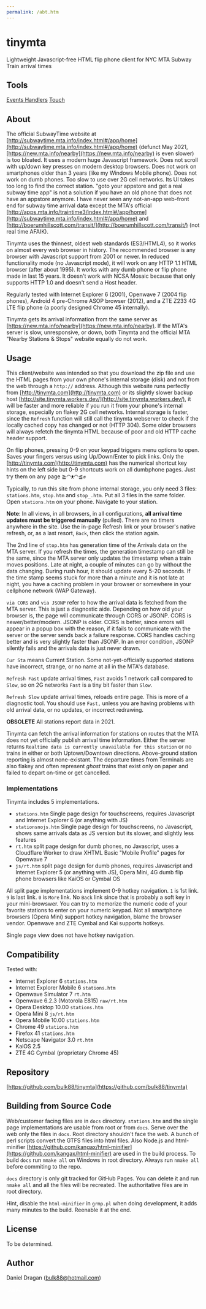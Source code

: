 ```yaml
---
permalink: /abt.htm
---
```

# tinymta
Lightweight Javascript-free HTML flip phone client for NYC MTA Subway Train arrival times

## Tools
[Events Handlers](/events.htm)
[Touch](/touch)

## About

The official SubwayTime website at [http://subwaytime.mta.info/index.html#/app/home](http://subwaytime.mta.info/index.html#/app/home) (defunct May 2021, [https://new.mta.info/nearby](https://new.mta.info/nearby) is even slower) is too bloated.  It uses a modern huge Javascript framework.  Does not scroll with up/down key presses on modern desktop browsers.  Does not work on smartphones older than 3 years (like my Windows Mobile phone).  Does not work on dumb phones.  Too slow to use over 2G cell networks.  Its UI takes too long to find the correct station.  "goto your appstore and get a real subway time app" is not a solution if you have an old phone that does not have an appstore anymore.  I have never seen any not-an-app web-front end for subway time arrival data except the MTA's official [http://apps.mta.info/traintime3/index.html#/app/home](http://subwaytime.mta.info/index.html#/app/home) and [http://boerumhillscott.com/transit/](http://boerumhillscott.com/transit/) (not real time AFAIK).

Tinymta uses the thinnest, oldest web standards (ES3/HTML4), so it works on almost every web browser in history. The recommended browser is any browser with Javascript support from 2001 or newer.  In reduced functionality mode (no Javascript mode), it will work on any HTTP 1.1 HTML browser (after about 1995). It works with any dumb phone or flip phone made in last 15 years. It doesn't work with NCSA Mosaic because that only supports HTTP 1.0 and doesn't send a Host header.

Regularly tested with Internet Explorer 6 (2001), Openwave 7 (2004 flip phones), Android 4 pre-Chrome ASOP browser (2012), and a ZTE Z233 4G LTE flip phone (a poorly designed Chrome 45 internally).

Tinymta gets its arrival information from the same server as [https://new.mta.info/nearby](https://new.mta.info/nearby). If the MTA's server is slow, unresponsive, or down, both Tinymta and the official MTA "Nearby Stations & Stops" website equally do not work.

## Usage
This client/website was intended so that you download the zip file and use the HTML pages from your own phone's internal storage (disk) and not from the web through a `http://` address.  Although this website runs perfectly from [http://tinymta.com](http://tinymta.com) or its slightly slower backup host [http://site.tinymta.workers.dev/](http://site.tinymta.workers.dev/), it will be faster and more reliable if you run it from your phone's internal storage, especially on flakey 2G cell networks. Internal storage is faster, since the `Refresh` function will still call the tinymta webserver to check if the locally cached copy has changed or not (HTTP 304).  Some older browsers will always refetch the tinymta HTML because of poor and old HTTP cache header support.

On flip phones, pressing 0-9 on your keypad triggers menu options to open. Saves your fingers versus using Up/Down/Enter to pick links. Only the [http://tinymta.com](http://tinymta.com) has the numerical shortcut key hints on the left side but 0-9 shortcuts work on all dumbphone pages. Just try them on any page ≧◠ᴥ◠≦✊

Typically, to run this site from phone internal storage, you only need 3 files: `stations.htm`, `stop.htm` and `stop_.htm`.  Put all 3 files in the same folder.  Open `stations.htm` on your phone.  Navigate to your station.

__Note__:  In all views, in all browsers, in all configurations,  **all arrival time updates must be triggered manually** (pulled).  There are no timers anywhere in the site.  Use the in-page Refresh link or your browser's native refresh, or, as a last resort, `Back`, then click the station again.

The 2nd line of `stop.htm` has generation time of the Arrivals data on the MTA server.  If you refresh the times, the generation timestamp can still be the same, since the MTA server only updates the timestamp when a train moves positions.  Late at night, a couple of minutes can go by without the data changing.  During rush hour, it should update every 5-20 seconds.  If the time stamp seems stuck for more than a minute and it is not late at night, you have a caching problem in your browser or somewhere in your cellphone network (WAP Gateway).

`via CORS` and `via JSONP` refer to how the arrival data is fetched from the MTA server.  This is just a diagnostic aide.  Depending on how old your browser is, the page will communicate through CORS or JSONP.  CORS is newer/better/modern.  JSONP is older.  CORS is better, since errors will appear in a popup box with the reason, if it fails to communicate with the server or the server sends back a failure response.  CORS handles caching better and is very slightly faster than JSONP.  In an error condition, JSONP silently fails and the arrivals data is just never drawn.

`Cur Sta` means Current Station.  Some not-yet-officially supported stations have incorrect, strange, or no name at all in the MTA's database.

`Refresh Fast` update arrival times, `Fast` avoids 1 network call compared to `Slow`, so on 2G networks `Fast` is a tiny bit faster than `Slow`.

`Refresh Slow` update arrival times, reloads entire page. This is more of a diagnostic tool. You should use `Fast,` unless you are having problems with old arrival data, or no updates, or incorrect redrawing.

**OBSOLETE** All stations report data in 2021.

Tinymta can fetch the arrival information for stations on routes that the MTA does not yet officially publish arrival time information.  Either the server returns `Realtime data is currently unavailable for this station` or no trains in either or both Uptown/Downtown directions.  Above-ground station reporting is almost none-existant.  The departure times from Terminals are also flakey and often represent *ghost* trains that exist only on paper and failed to depart on-time or get cancelled.

### Implementations

Tinymta includes 5 implementations.

* `stations.htm` Single page design for touchscreens, requires Javascript and Internet Explorer 6 (or anything with JS)
* `stationsnojs.htm` Single page design for touchscreens, no Javascript, shows same arrivals data as JS version but its slower, and slightly less features
* `rt.htm` split page design for dumb phones, no Javascript, uses a Cloudflare Worker to draw XHTML Basic "Mobile Profile" pages for Openwave 7
* `js/rt.htm` split page design for dumb phones, requires Javascript and Internet Explorer 5 (or anything with JS), Opera Mini, 4G dumb flip phone browsers like KaiOS or Cymbal OS

All split page implementations implement 0-9 hotkey navigation.  `1` is 1st link. `9` is last link. `0` is `More` link.  No `Back` link since that is probably a soft key in your mini-browswer.  You can try to memorize the numeric code of your favorite stations to enter on your numeric keypad.  Not all smartphone browsers (Opera Mini) support hotkey navigation, blame the browser vendor.  Openwave and ZTE Cymbal and Kai supports hotkeys.

Single page view does not have hotkey navigation.

## Compatibility

Tested with:

* Internet Explorer 6 `stations.htm`
* Internet Explorer Mobile 6 `stations.htm`
* Openwave Simulator 7 `rt.htm`
* Openwave 6.2.3 (Motorola E815) `raw/rt.htm`
* Opera Desktop 10.00 `stations.htm`
* Opera Mini 8 `js/rt.htm`
* Opera Mobile 10.00 `stations.htm`
* Chrome 49 `stations.htm`
* Firefox 41 `stations.htm`
* Netscape Navigator 3.0 `rt.htm`
* KaiOS 2.5
* ZTE 4G Cymbal (proprietary Chrome 45)

## Repository

[https://github.com/bulk88/tinymta](https://github.com/bulk88/tinymta)

## Building from Source Code

Web/customer facing files are in `docs` directory.  `stations.htm` and the single page implementations are usable from root or from `docs`.  Serve over the web only the files in `docs`.  Root directory shouldn't face the web.  A bunch of perl scripts convert the GTFS files into html files.  Also Node.js and html-minifier [https://github.com/kangax/html-minifier](https://github.com/kangax/html-minifier) are used in the build process.  To build `docs` run `nmake all` on Windows in root directory.  Always run `nmake all` before commiting to the repo.

`docs` directory is only git tracked for GitHub Pages.  You can delete it and run `nmake all` and all the files will be recreated.  The authoritative files are in root directory.

Hint, disable the `html-minifier` in `grmp.pl` when doing development, it adds many minutes to the build.  Reenable it at the end.

## License
To be determined.

## Author
Daniel Dragan (bulk88@hotmail.com)

<!-- spam trap -->
<a style="color:#fefefe" href="mailto:bulk88@tinymta.com"><font color="#fefefe">Contact us</font></a>

<a style="color:#fefefe" href="mailto:bulk88@tinymta.us.to"><font color="#fefefe">Contact us</font></a>
